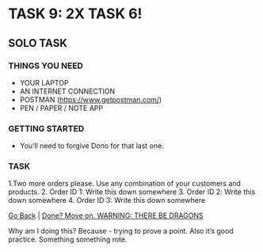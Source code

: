 # TASK 9: 2X TASK 6!

## SOLO TASK

### THINGS YOU NEED
- YOUR LAPTOP
- AN INTERNET CONNECTION
- POSTMAN (https://www.getpostman.com/)
- PEN / PAPER / NOTE APP

### GETTING STARTED
- You’ll need to forgive Dono for that last one.

### TASK
1.Two more orders please. Use any combination of your customers and products.
2. Order ID 1: Write this down somewhere
3. Order ID 2: Write this down somewhere
4. Order ID 3: Write this down somewhere


[Go Back](task8.md) | [Done? Move on. WARNING: THERE BE DRAGONS](task11.md)
















Why am I doing this?
Because - trying to prove a point. Also it’s good practice. Something something rote.

